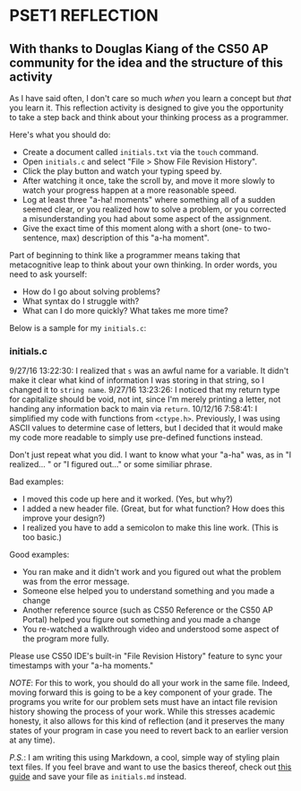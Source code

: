 # PSET1 REFLECTION
## With thanks to Douglas Kiang of the CS50 AP community for the idea and the structure of this activity

As I have said often, I don't care so much _when_ you learn a concept but _that_ you learn it.
This reflection activity is designed to give you the opportunity to take a step back and think about your thinking process as a programmer.

Here's what you should do:
* Create a document called `initials.txt` via the `touch` command.
* Open `initials.c` and select "File > Show File Revision History".
* Click the play button and watch your typing speed by.
* After watching it once, take the scroll by, and move it more slowly to watch your progress happen at a more reasonable speed.
* Log at least three "a-ha! moments" where something all of a sudden seemed clear, or you realized how to solve a problem, or you corrected a misunderstanding you had about some aspect of the assignment.
* Give the exact time of this moment along with a short (one- to two-sentence, max) description of this "a-ha moment".

Part of beginning to think like a programmer means taking that metacognitive leap to think about your own thinking. In order words, you need to ask yourself:
* How do I go about solving problems?
* What syntax do I struggle with?
* What can I do more quickly? What takes me more time?

Below is a sample for my `initials.c`:
### initials.c
9/27/16 13:22:30: I realized that `s` was an awful name for a variable. It didn't make it clear what kind of information I was storing in that string, so I changed it to `string name`.
9/27/16 13:23:26: I noticed that my return type for capitalize should be void, not int, since I'm merely printing a letter, not handing any information back to main via `return`.
10/12/16 7:58:41: I simplified my code with functions from `<ctype.h>`. Previously, I was using ASCII values to determine case of letters, but I decided that it would make my code more readable to simply use pre-defined functions instead.

Don't just repeat what you did. I want to know what your "a-ha" was, as in "I realized... " or "I figured out..." or some similiar phrase.

Bad examples:
* I moved this code up here and it worked. (Yes, but why?)
* I added a new header file. (Great, but for what function? How does this improve your design?)
* I realized you have to add a semicolon to make this line work. (This is too basic.)

Good examples:
* You ran make and it didn't work and you figured out what the problem was from the error message.
* Someone else helped you to understand something and you made a change
* Another reference source (such as CS50 Reference or the CS50 AP Portal) helped you figure out something and you made a change
* You re-watched a walkthrough video and understood some aspect of the program more fully.

Please use CS50 IDE's built-in "File Revision History" feature to sync your timestamps with your "a-ha moments."

*NOTE*: For this to work, you should do all your work in the same file. Indeed, moving forward this is going to be a key component of your grade. The programs you write for our problem sets must have an intact file revision history showing the process of your work. While this stresses academic honesty, it also allows for this kind of reflection (and it preserves the many states of your program in case you need to revert back to an earlier version at any time).

*P.S.*: I am writing this using Markdown, a cool, simple way of styling plain text files. If you feel brave and want to use the basics thereof, check out [this guide](https://github.com/adam-p/markdown-here/wiki/Markdown-Cheatsheet) and save your file as `initials.md` instead.